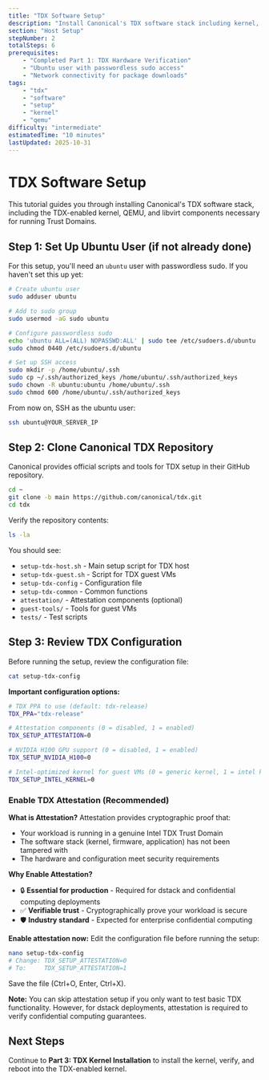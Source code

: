 ```yaml
---
title: "TDX Software Setup"
description: "Install Canonical's TDX software stack including kernel, QEMU, and libvirt"
section: "Host Setup"
stepNumber: 2
totalSteps: 6
prerequisites:
    - "Completed Part 1: TDX Hardware Verification"
    - "Ubuntu user with passwordless sudo access"
    - "Network connectivity for package downloads"
tags:
    - "tdx"
    - "software"
    - "setup"
    - "kernel"
    - "qemu"
difficulty: "intermediate"
estimatedTime: "10 minutes"
lastUpdated: 2025-10-31
---
```


# TDX Software Setup

This tutorial guides you through installing Canonical's TDX software stack, including the TDX-enabled kernel, QEMU, and libvirt components necessary for running Trust Domains.

## Step 1: Set Up Ubuntu User (if not already done)

For this setup, you'll need an `ubuntu` user with passwordless sudo. If you haven't set this up yet:

```bash
# Create ubuntu user
sudo adduser ubuntu

# Add to sudo group
sudo usermod -aG sudo ubuntu

# Configure passwordless sudo
echo 'ubuntu ALL=(ALL) NOPASSWD:ALL' | sudo tee /etc/sudoers.d/ubuntu
sudo chmod 0440 /etc/sudoers.d/ubuntu

# Set up SSH access
sudo mkdir -p /home/ubuntu/.ssh
sudo cp ~/.ssh/authorized_keys /home/ubuntu/.ssh/authorized_keys
sudo chown -R ubuntu:ubuntu /home/ubuntu/.ssh
sudo chmod 600 /home/ubuntu/.ssh/authorized_keys
```

From now on, SSH as the ubuntu user:

```bash
ssh ubuntu@YOUR_SERVER_IP
```

## Step 2: Clone Canonical TDX Repository

Canonical provides official scripts and tools for TDX setup in their GitHub repository.

```bash
cd ~
git clone -b main https://github.com/canonical/tdx.git
cd tdx
```

Verify the repository contents:

```bash
ls -la
```

You should see:

-   `setup-tdx-host.sh` - Main setup script for TDX host
-   `setup-tdx-guest.sh` - Script for TDX guest VMs
-   `setup-tdx-config` - Configuration file
-   `setup-tdx-common` - Common functions
-   `attestation/` - Attestation components (optional)
-   `guest-tools/` - Tools for guest VMs
-   `tests/` - Test scripts

## Step 3: Review TDX Configuration

Before running the setup, review the configuration file:

```bash
cat setup-tdx-config
```

**Important configuration options:**

```bash
# TDX PPA to use (default: tdx-release)
TDX_PPA="tdx-release"

# Attestation components (0 = disabled, 1 = enabled)
TDX_SETUP_ATTESTATION=0

# NVIDIA H100 GPU support (0 = disabled, 1 = enabled)
TDX_SETUP_NVIDIA_H100=0

# Intel-optimized kernel for guest VMs (0 = generic kernel, 1 = intel kernel)
TDX_SETUP_INTEL_KERNEL=0
```

### Enable TDX Attestation (Recommended)

**What is Attestation?**
Attestation provides cryptographic proof that:

-   Your workload is running in a genuine Intel TDX Trust Domain
-   The software stack (kernel, firmware, application) has not been tampered with
-   The hardware and configuration meet security requirements

**Why Enable Attestation?**

-   🔒 **Essential for production** - Required for dstack and confidential computing deployments
-   ✅ **Verifiable trust** - Cryptographically prove your workload is secure
-   🛡️ **Industry standard** - Expected for enterprise confidential computing

**Enable attestation now:**
Edit the configuration file before running the setup:

```bash
nano setup-tdx-config
# Change: TDX_SETUP_ATTESTATION=0
# To:     TDX_SETUP_ATTESTATION=1
```

Save the file (Ctrl+O, Enter, Ctrl+X).

**Note:** You can skip attestation setup if you only want to test basic TDX functionality. However, for dstack deployments, attestation is required to verify confidential computing guarantees.

## Next Steps

Continue to **Part 3: TDX Kernel Installation** to install the kernel, verify, and reboot into the TDX-enabled kernel.
